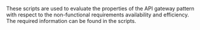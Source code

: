 These scripts are used to evaluate the properties of the API gateway pattern with respect to the non-functional requirements availability and efficiency.
The required information can be found in the scripts.